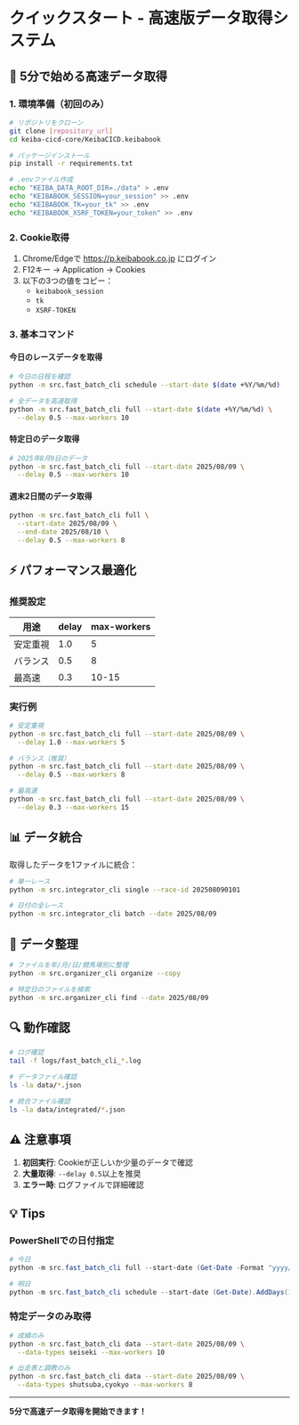 # クイックスタート - 高速版データ取得システム

## 🚀 5分で始める高速データ取得

### 1. 環境準備（初回のみ）

```bash
# リポジトリをクローン
git clone [repository_url]
cd keiba-cicd-core/KeibaCICD.keibabook

# パッケージインストール
pip install -r requirements.txt

# .envファイル作成
echo "KEIBA_DATA_ROOT_DIR=./data" > .env
echo "KEIBABOOK_SESSION=your_session" >> .env
echo "KEIBABOOK_TK=your_tk" >> .env
echo "KEIBABOOK_XSRF_TOKEN=your_token" >> .env
```

### 2. Cookie取得

1. Chrome/Edgeで https://p.keibabook.co.jp にログイン
2. F12キー → Application → Cookies
3. 以下の3つの値をコピー：
   - `keibabook_session`
   - `tk`
   - `XSRF-TOKEN`

### 3. 基本コマンド

#### 今日のレースデータを取得

```bash
# 今日の日程を確認
python -m src.fast_batch_cli schedule --start-date $(date +%Y/%m/%d)

# 全データを高速取得
python -m src.fast_batch_cli full --start-date $(date +%Y/%m/%d) \
  --delay 0.5 --max-workers 10
```

#### 特定日のデータ取得

```bash
# 2025年8月9日のデータ
python -m src.fast_batch_cli full --start-date 2025/08/09 \
  --delay 0.5 --max-workers 10
```

#### 週末2日間のデータ取得

```bash
python -m src.fast_batch_cli full \
  --start-date 2025/08/09 \
  --end-date 2025/08/10 \
  --delay 0.5 --max-workers 8
```

## ⚡ パフォーマンス最適化

### 推奨設定

| 用途 | delay | max-workers |
|------|-------|-------------|
| 安定重視 | 1.0 | 5 |
| バランス | 0.5 | 8 |
| 最高速 | 0.3 | 10-15 |

### 実行例

```bash
# 安定重視
python -m src.fast_batch_cli full --start-date 2025/08/09 \
  --delay 1.0 --max-workers 5

# バランス（推奨）
python -m src.fast_batch_cli full --start-date 2025/08/09 \
  --delay 0.5 --max-workers 8

# 最高速
python -m src.fast_batch_cli full --start-date 2025/08/09 \
  --delay 0.3 --max-workers 15
```

## 📊 データ統合

取得したデータを1ファイルに統合：

```bash
# 単一レース
python -m src.integrator_cli single --race-id 202508090101

# 日付の全レース
python -m src.integrator_cli batch --date 2025/08/09
```

## 📁 データ整理

```bash
# ファイルを年/月/日/競馬場別に整理
python -m src.organizer_cli organize --copy

# 特定日のファイルを検索
python -m src.organizer_cli find --date 2025/08/09
```

## 🔍 動作確認

```bash
# ログ確認
tail -f logs/fast_batch_cli_*.log

# データファイル確認
ls -la data/*.json

# 統合ファイル確認
ls -la data/integrated/*.json
```

## ⚠️ 注意事項

1. **初回実行**: Cookieが正しいか少量のデータで確認
2. **大量取得**: `--delay 0.5`以上を推奨
3. **エラー時**: ログファイルで詳細確認

## 💡 Tips

### PowerShellでの日付指定

```powershell
# 今日
python -m src.fast_batch_cli full --start-date (Get-Date -Format "yyyy/MM/dd")

# 明日
python -m src.fast_batch_cli schedule --start-date (Get-Date).AddDays(1).ToString("yyyy/MM/dd")
```

### 特定データのみ取得

```bash
# 成績のみ
python -m src.fast_batch_cli data --start-date 2025/08/09 \
  --data-types seiseki --max-workers 10

# 出走表と調教のみ
python -m src.fast_batch_cli data --start-date 2025/08/09 \
  --data-types shutsuba,cyokyo --max-workers 8
```

---

**5分で高速データ取得を開始できます！**